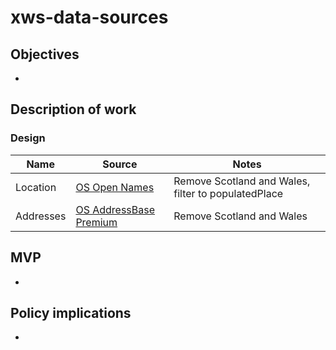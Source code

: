# xws-data-sources

## Objectives

* 

## Description of work

### Design

| Name           | Source                                                                                                      | Notes    |
| -------------  | ------------                                                                                                | ------   |
| Location       | [OS Open Names](https://www.ordnancesurvey.co.uk/business-government/products/open-map-names)               | Remove Scotland and Wales, filter to populatedPlace |
| Addresses      | [OS AddressBase Premium](https://www.ordnancesurvey.co.uk/business-government/products/addressbase-premium) | Remove Scotland and Wales |


## MVP

* 

## Policy implications

* 